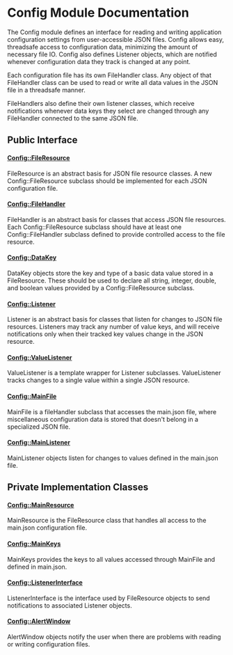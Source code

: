 # Config Module Documentation

The Config module defines an interface for reading and writing application configuration settings from user-accessible JSON files. Config allows easy, threadsafe access to configuration data, minimizing the amount of necessary file IO. Config also defines Listener objects, which are notified whenever configuration data they track is changed at any point.

Each configuration file has its own FileHandler class. Any object of that FileHandler class can be used to read or write all data values in the JSON file in a threadsafe manner.

FileHandlers also define their own listener classes, which receive notifications whenever data keys they select are changed through any FileHandler connected to the same JSON file.

## Public Interface

#### [Config\::FileResource](../../Source/Config/Config_FileResource.h)
FileResource is an abstract basis for JSON file resource classes. A new Config::FileResource subclass should be implemented for each JSON configuration file.

#### [Config\::FileHandler](../../Source/Config/Config_FileHandler.h)
FileHandler is an abstract basis for classes that access JSON file resources. Each Config::FileResource subclass should have at least one Config::FileHandler subclass defined to provide controlled access to the file resource.

#### [Config\::DataKey](../../Source/Config/Config_DataKey.h)
DataKey objects store the key and type of a basic data value stored in a FileResource. These should be used to declare all string, integer, double, and boolean values provided by a Config::FileResource subclass.

#### [Config\::Listener](../../Source/Config/Config_Listener.h)
Listener is an abstract basis for classes that listen for changes to JSON file resources. Listeners may track any number of value keys, and will receive notifications only when their tracked key values change in the JSON resource.

#### [Config\::ValueListener](../../Source/Config/Config_ValueListener.h)
ValueListener is a template wrapper for Listener subclasses. ValueListener tracks changes to a single value within a single JSON resource.

#### [Config\::MainFile](../../Source/Config/Config_MainFile.h)
MainFile is a fileHandler subclass that accesses the main.json file, where miscellaneous configuration data is stored that doesn't belong in a specialized JSON file.

#### [Config\::MainListener](../../Source/Config/Config_MainListener.h)
MainListener objects listen for changes to values defined in the main.json file.

## Private Implementation Classes

#### [Config\::MainResource](../../Source/Config/Implementation/Config_MainResource.h)
MainResource is the FileResource class that handles all access to the main.json configuration file.

#### [Config\::MainKeys](../../Source/Config/Config_MainKeys.h)
MainKeys provides the keys to all values accessed through MainFile and defined in main.json. 

#### [Config\::ListenerInterface](../../Source/Config/Implementation/Config_ListenerInterface.h)
ListenerInterface is the interface used by FileResource objects to send notifications to associated Listener objects.

#### [Config\::AlertWindow](../../Source/Config/Implementation/Config_AlertWindow.h)
AlertWindow objects notify the user when there are problems with reading or writing configuration files.
